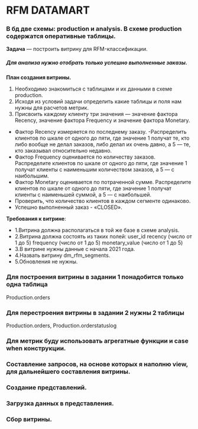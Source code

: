 # RFM DATAMART

### В бд две схемы: production и analysis. В схеме production содержатся оперативные таблицы.
**Задача** 
— построить витрину для RFM-классификации. 
##### Для анализа нужно отобрать только успешно выполненные заказы.
**План создания витрины.**
1) Необходимо знакомиться с таблицами и их данными в схеме production.
2) Исходя из условий задачи определить какие таблицы и поля нам нужны для расчетов метрик.
3) Присвоить каждому клиенту три значения — значение фактора Recency, значение фактора Frequency и значение фактора Monetary.
-  Фактор Recency измеряется по последнему заказу. 
-Распределить клиентов по шкале от одного до пяти, где значение 1 получат те, кто либо вообще не делал заказов, либо делал их очень давно, а 5 — те, кто заказывал относительно недавно.
-  Фактор Frequency оценивается по количеству заказов. Распределите клиентов по шкале от одного до пяти, где значение 1 получат клиенты с наименьшим количеством заказов, а 5 — с наибольшим.
- Фактор Monetary оценивается по потраченной сумме. Распределите клиентов по шкале от одного до пяти, где значение 1 получат клиенты с наименьшей суммой, а 5 — с наибольшей.
- Проверить, что количество клиентов в каждом сегменте одинаково.
- Успешно выполненный заказ - «CLOSED».


**Требования к витрине**:
- 1.Витрина должна располагаться в той же базе в схеме analysis.
- 2.Витрина должна состоять из таких полей:
		user_id
		recency (число от 1 до 5)
		frequency (число от 1 до 5)
		monetary_value (число от 1 до 5)
- 3.В витрине нужны данные с начала 2021 года.
- 4.Назвать витрину dm_rfm_segments.
- 5.Обновления не нужны.

### Для построения витрины в задании 1 понадобится только одна таблица 
Production.orders
### Для перестроения витрины в задании 2 нужны 2 таблицы
Production.orders, Production.orderstatuslog
### Для метрик буду использовать агрегатные функции и case when конструкции.
### Составление запросов, на основе которых я наполню view, для дальнейшего составления витрины. 
### Создание представлений.
### Загрузка данных в представления.
### Сбор витрины.
